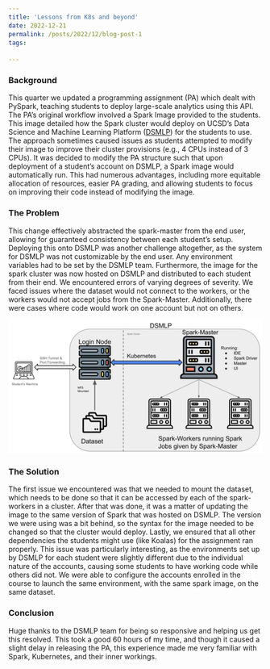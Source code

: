 ```yaml
---
title: 'Lessons from K8s and beyond'
date: 2022-12-21
permalink: /posts/2022/12/blog-post-1
tags:

---
```

### Background
This quarter we updated a programming assignment (PA) which dealt with PySpark, teaching students to deploy large-scale analytics using this API. The PA’s original workflow involved a Spark Image provided to the students. This image detailed how the Spark cluster would deploy on UCSD’s Data Science and Machine Learning Platform ([DSMLP](https://datahub.ucsd.edu/)) for the students to use. The approach sometimes caused issues as students attempted to modify their image to improve their cluster provisions (e.g., 4 CPUs instead of 3 CPUs). It was decided to modify the PA structure such that upon deployment of a student’s account on DSMLP, a Spark image would automatically run. This had numerous advantages, including more equitable allocation of resources, easier PA grading, and allowing students to focus on improving their code instead of modifying the image.

### The Problem
This change effectively abstracted the spark-master from the end user, allowing for guaranteed consistency between each student’s setup. Deploying this onto DSMLP was another challenge altogether, as the system for DSMLP was not customizable by the end user. Any environment variables had to be set by the DSMLP team. Furthermore, the image for the spark cluster was now hosted on DSMLP and distributed to each student from their end. We encountered errors of varying degrees of severity. We faced issues where the dataset would not connect to the workers, or the workers would not accept jobs from the Spark-Master. Additionally, there were cases where code would work on one account but not on others.

![DMSLP and its setup](./images/dsmlp_setup.jpg)

### The Solution
The first issue we encountered was that we needed to mount the dataset, which needs to be done so that it can be accessed by each of the spark-workers in a cluster. After that was done, it was a matter of updating the image to the same version of Spark that was hosted on DSMLP. The version we were using was a bit behind, so the syntax for the image needed to be changed so that the cluster would deploy. Lastly, we ensured that all other dependencies the students might use (like Koalas) for the assignment ran properly. This issue was particularly interesting, as the environments set up by DSMLP for each student were slightly different due to the individual nature of the accounts, causing some students to have working code while others did not. We were able to configure the accounts enrolled in the course to launch the same environment, with the same spark image, on the same dataset.

### Conclusion
Huge thanks to the DSMLP team for being so responsive and helping us get this resolved. This took a good 60 hours of my time, and though it caused a slight delay in releasing the PA, this experience made me very familiar with Spark, Kubernetes, and their inner workings.
